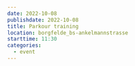 ```yaml
---
date: 2022-10-08
publishdate: 2022-10-08
title: Parkour training
location: borgfelde_bs-ankelmannstrasse
starttime: 11:30
categories:
  - event
---
```

